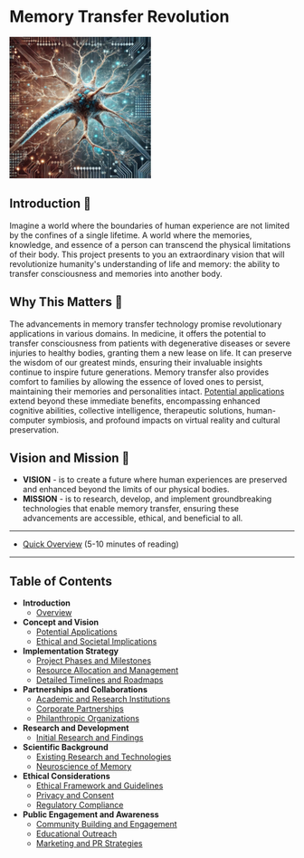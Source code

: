 # Memory Transfer Revolution

<img src="./assets/images/digitalized-neuron.jpg" alt="Memory Transfer Technology" width="250" height="250">

## Introduction 🧠

Imagine a world where the boundaries of human experience are not limited by the confines of a single lifetime. A world
where the memories, knowledge, and essence of a person can transcend the physical limitations of their body. This
project presents to you an extraordinary vision that will revolutionize humanity's understanding of life and memory: the
ability to transfer consciousness and memories into another body.

## Why This Matters 🤔

The advancements in memory transfer technology promise revolutionary applications in various domains. In medicine, it
offers the potential to transfer consciousness from patients with degenerative diseases or severe injuries to healthy
bodies, granting them a new lease on life. It can preserve the wisdom of our greatest minds, ensuring their invaluable
insights continue to inspire future generations. Memory transfer also provides comfort to families by allowing the
essence of loved ones to persist, maintaining their memories and personalities intact.
[Potential applications](docs/concept-and-vision/potential-applications.md#potential-applications) extend beyond these
immediate benefits, encompassing enhanced cognitive abilities, collective intelligence, therapeutic solutions,
human-computer symbiosis, and profound impacts on virtual reality and cultural preservation.

## Vision and Mission 🎯

- **VISION** - is to create a future where human experiences are preserved and enhanced beyond the limits of our
  physical bodies.
- **MISSION** - is to research, develop, and implement groundbreaking technologies that enable memory transfer, ensuring
  these advancements are accessible, ethical, and beneficial to all.

---

- [Quick Overview](docs/articles/10-minutes-summary.md) (5-10 minutes of reading)

---

## Table of Contents

- **Introduction**
    - [Overview](docs/introduction/overview.md)
- **Concept and Vision**
    - [Potential Applications](docs/concept-and-vision/potential-applications.md)
    - [Ethical and Societal Implications](docs/concept-and-vision/ethical-and-societal-implications.md)
- **Implementation Strategy**
    - [Project Phases and Milestones](docs/implementation-strategy/project-phases-and-milestones.md)
    - [Resource Allocation and Management](docs/implementation-strategy/resource-allocation-and-management.md)
    - [Detailed Timelines and Roadmaps](docs/implementation-strategy/detailed-timelines-and-roadmaps.md)
- **Partnerships and Collaborations**
    - [Academic and Research Institutions](docs/partnerships-and-collaborations/academic-and-research-institutions.md)
    - [Corporate Partnerships](docs/partnerships-and-collaborations/corporate-partnerships.md)
    - [Philanthropic Organizations](docs/partnerships-and-collaborations/philanthropic-organizations.md)
- **Research and Development**
    - [Initial Research and Findings](docs/research-and-development/initial-research-and-findings.md)
- **Scientific Background**
    - [Existing Research and Technologies](docs/scientific-background/existing-research-and-technologies.md)
    - [Neuroscience of Memory](docs/scientific-background/neuroscience-of-memory.md)
- **Ethical Considerations**
    - [Ethical Framework and Guidelines](docs/ethical-considerations/ethical-framework-and-guidelines.md)
    - [Privacy and Consent](docs/ethical-considerations/privacy-and-consent.md)
    - [Regulatory Compliance](docs/ethical-considerations/regulatory-compliance.md)
- **Public Engagement and Awareness**
    - [Community Building and Engagement](docs/public-engagement-and-awareness/community-building-and-engagement.md)
    - [Educational Outreach](docs/public-engagement-and-awareness/educational-outreach.md)
    - [Marketing and PR Strategies](docs/public-engagement-and-awareness/marketing-and-pr-strategies.md)
